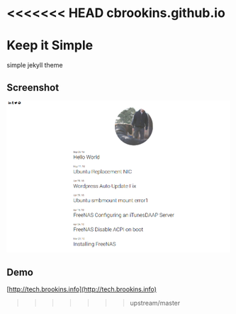 <<<<<<< HEAD
cbrookins.github.io
=======
Keep it Simple
==============

simple jekyll theme  


Screenshot
-----------------
![screenshot][screenshot]


Demo
---------
[http://tech.brookins.info](http://tech.brookins.info)


[screenshot]:https://raw.githubusercontent.com/cbrookins/KeepItSimple/master/screenshot.jpg "screenshot"
>>>>>>> upstream/master
